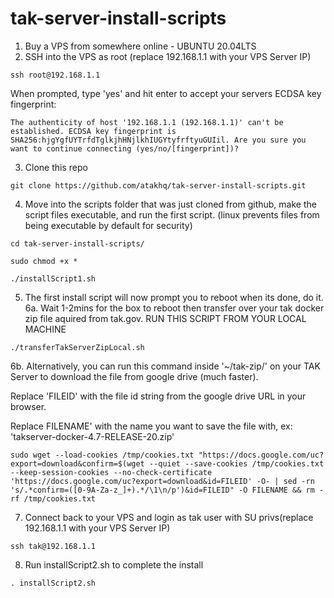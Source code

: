 # tak-server-install-scripts

1. Buy a VPS from somewhere online - UBUNTU 20.04LTS
2. SSH into the VPS as root (replace 192.168.1.1 with your VPS Server IP)

`ssh root@192.168.1.1`

When prompted, type 'yes' and hit enter to accept your servers ECDSA key fingerprint:

`The authenticity of host '192.168.1.1 (192.168.1.1)' can't be established.
ECDSA key fingerprint is SHA256:hjgYgfUYTrfdTglkjhHNjlkhIUGYtyfrftyuGUIil.
Are you sure you want to continue connecting (yes/no/[fingerprint])? 
`


3. Clone this repo

`git clone https://github.com/atakhq/tak-server-install-scripts.git`

4. Move into the scripts folder that was just cloned from github, make the script files executable, and run the first script. (linux prevents files from being executable by default for security)

`cd tak-server-install-scripts/`

`sudo chmod +x *`

`./installScript1.sh`


5. The first install script will now prompt you to reboot when its done, do it.
6a. Wait 1-2mins for the box to reboot then transfer over your tak docker zip file aquired from tak.gov. RUN THIS SCRIPT FROM YOUR LOCAL MACHINE

`./transferTakServerZipLocal.sh`

6b. Alternatively, you can run this command inside '~/tak-zip/' on your TAK Server to download the file from google drive (much faster). 

Replace 'FILEID' with the file id string from the google drive URL in your browser.
  
Replace FILENAME' with the name you want to save the file with, ex: 'takserver-docker-4.7-RELEASE-20.zip'

`sudo wget --load-cookies /tmp/cookies.txt "https://docs.google.com/uc?export=download&confirm=$(wget --quiet --save-cookies /tmp/cookies.txt --keep-session-cookies --no-check-certificate 'https://docs.google.com/uc?export=download&id=FILEID' -O- | sed -rn 's/.*confirm=([0-9A-Za-z_]+).*/\1\n/p')&id=FILEID" -O FILENAME && rm -rf /tmp/cookies.txt`


7. Connect back to your VPS and login as tak user with SU privs(replace 192.168.1.1 with your VPS Server IP)


`ssh tak@192.168.1.1`


8. Run installScript2.sh to complete the install

`. installScript2.sh`
